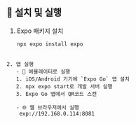 ## 🚀 설치 및 실행
1. Expo 패키지 설치
   ```bash
   npx expo install expo
```

2. 앱 실행
   - 📱 에뮬레이터로 실행
   1. iOS/Android 기기에 `Expo Go` 앱 설치
   2. npx expo start로 개발 서버 실행
   3. Expo Go 앱에서 QR코드 스캔 

   - 🌐 웹 브라우저에서 실행
    exp://192.168.0.114:8081
